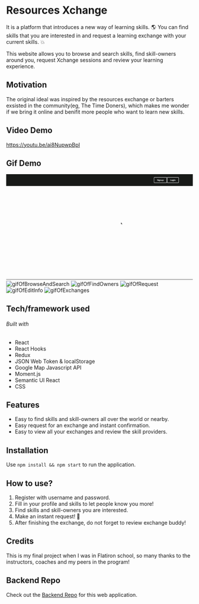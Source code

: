 # Resources Xchange

It is a platform that introduces a new way of learning skills. :earth_americas: You can find skills that you are interested in and request a learning exchange with your current skills. :boom:

This website allows you to browse and search skills, find skill-owners around you, request Xchange sessions and review your learning experience.


## Motivation

The original ideal was inspired by the resources exchange or barters exsisted in the community(eg, The Time Doners), which makes me wonder if we bring it online and benifit more people who want to learn new skills. 



## Video Demo

https://youtu.be/ai8NupwpBpI



## Gif Demo
![gifOfHomePage](demo/RXhome.gif)
![gifOfBrowseAndSearch](demo/RXbrowse.gif)
![gifOfFindOwners](demo/RXfind.gif)
![gifOfRequest](https://media.giphy.com/media/kdX2cvAe86zYBgNevG/giphy.gif)
![gifOfEditInfo](demo/RXprofile.gif)
![gifOfExchanges](demo/RXexchangesgif)





## Tech/framework used

###### Built with
- React
- React Hooks
- Redux
- JSON Web Token & localStorage
- Google Map Javascript API
- Moment.js
- Semantic UI React
- CSS




## Features

- Easy to find skills and skill-owners all over the world or nearby. 
- Easy request for an exchange and instant confirmation. 
- Easy to view all your exchanges and review the skill providers.



## Installation
Use `npm install && npm start` to run the application.



## How to use?

1. Register with username and password. 
2. Fill in your profile and skills to let people know you more!
3. Find skills and skill-owners you are interested. 
4. Make an instant request! :clap:
5. After finishing the exchange, do not forget to review exchange buddy!



## Credits
This is my final project when I was in Flatiron school, so many thanks to the instructors, coaches and my peers in the program!



## Backend Repo
Check out the [Backend Repo](https://github.com/yukiyao119/resources-exchange-backend) for this web application.


